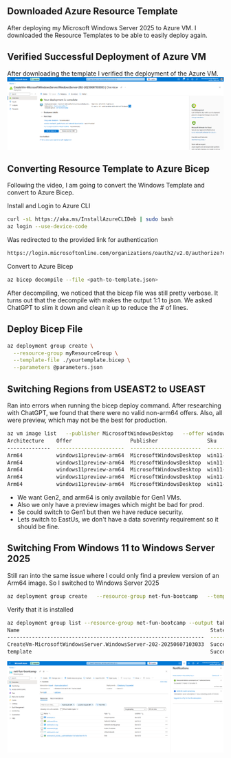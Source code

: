 ## Downloaded Azure Resource Template

After deploying my Microsoft Windows Server 2025 to Azure VM.
I downloaded the Resource Templates to be able to easily deploy again.

## Verified Successful Deployment of Azure VM

After downloading the template I verified the deployment of the Azure VM.
![Azure VM Deployment Confirmation](assets/azure_vm_deployment_confirmation.png)

## Converting Resource Template to Azure Bicep

Following the video, I am going to convert the Windows Template and convert to Azure Bicep.

Install and Login to Azure CLI
```sh
curl -sL https://aka.ms/InstallAzureCLIDeb | sudo bash
az login --use-device-code
```
Was redirected to the provided link for authentication
```sh
https://login.microsoftonline.com/organizations/oauth2/v2.0/authorize?client_id=04b07795-8ddb-461a-bbee-02f9e1bf7b46&response_type=code&redirect_uri=http%3A%2F%2Flocalhost%3A37641&scope=https%3A%2F%2Fmanagement.core.windows.net%2F%2F.default+offline_access+openid+profile&state=URtyEIMQsNjlFAHx&code_challenge=q68TX3-ES0IX2oaXWMMo7Ys-r7mwGxaVl46gK2oDjAc&code_challenge_method=S256&nonce=84f2198ef377a63bb3c46c16bd043dcb1b54a40516bdc85e3f7349383ecc60ef&client_info=1&claims=%7B%22access_token%22%3A+%7B%22xms_cc%22%3A+%7B%22values%22%3A+%5B%22CP1%22%5D%7D%7D%7D&prompt=select_account
```

Convert to Azure Bicep

```sh
az bicep decompile --file <path-to-template.json>
```

After decompiling, we noticed that the bicep file was still pretty verbose.
It turns out that the decompile with makes the output 1:1 to json.
We asked ChatGPT to slim it down and clean it up to reduce the # of lines.

## Deploy Bicep File

```sh
az deployment group create \
  --resource-group myResourceGroup \
  --template-file ./yourtemplate.bicep \
  --parameters @parameters.json
```

## Switching Regions from USEAST2 to USEAST
Ran into errors when running the bicep deploy command. 
After researching with ChatGPT, we found that there were no valid non-arm64 offers.
Also, all were preview, which may not be the best for production.
```sh
az vm image list   --publisher MicrosoftWindowsDesktop   --offer windows11   --sku win11-22h2-ent   --all   --location eastus   --output table
Architecture    Offer                   Publisher                Sku             Urn                                                                              Version
--------------  ----------------------  -----------------------  --------------  -------------------------------------------------------------------------------  -----------------
Arm64           windows11preview-arm64  MicrosoftWindowsDesktop  win11-22h2-ent  MicrosoftWindowsDesktop:windows11preview-arm64:win11-22h2-ent:22621.4751.250111  22621.4751.250111
Arm64           windows11preview-arm64  MicrosoftWindowsDesktop  win11-22h2-ent  MicrosoftWindowsDesktop:windows11preview-arm64:win11-22h2-ent:22621.4890.250210  22621.4890.250210
Arm64           windows11preview-arm64  MicrosoftWindowsDesktop  win11-22h2-ent  MicrosoftWindowsDesktop:windows11preview-arm64:win11-22h2-ent:22621.5039.250305  22621.5039.250305
Arm64           windows11preview-arm64  MicrosoftWindowsDesktop  win11-22h2-ent  MicrosoftWindowsDesktop:windows11preview-arm64:win11-22h2-ent:22621.5192.250409  22621.5192.250409
Arm64           windows11preview-arm64  MicrosoftWindowsDesktop  win11-22h2-ent  MicrosoftWindowsDesktop:windows11preview-arm64:win11-22h2-ent:22621.5335.250509  22621.5335.250509
```

- We want Gen2, and arm64 is only available for Gen1 VMs.
- Also we only have a preview images which might be bad for prod.
- Se could switch to Gen1 but then we have reduce security.
- Lets switch to EastUs, we don't have a data soverinty requirement so it should be fine.

## Switching From Windows 11 to Windows Server 2025
Still ran into the same issue where I could only find a preview version of an Arm64 image.
So I switched to Windows Server 2025

```sh
az deployment group create   --resource-group net-fun-bootcamp   --template-file ./template.bicep   --parameters @parameters.json --debug
```

Verify that it is installed

```sh
az deployment group list --resource-group net-fun-bootcamp --output table
Name                                                              State      Timestamp                         Mode         ResourceGroup
----------------------------------------------------------------  ---------  --------------------------------  -----------  ----------------
CreateVm-MicrosoftWindowsServer.WindowsServer-202-20250607103033  Succeeded  2025-06-07T14:41:31.045670+00:00  Incremental  net-fun-bootcamp
template                                                          Succeeded  2025-06-07T18:37:31.000707+00:00  Incremental  net-fun-bootcamp
```

![Deployment Confirmation via Bicep](./assets/azure_vm_deployment_via_bicep.png)
